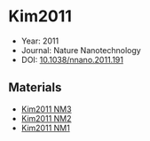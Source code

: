 <a name="article" />

# Kim2011

* Year: 2011
* Journal: Nature Nanotechnology
* DOI: <a href="https://doi.org/10.1038/nnano.2011.191">10.1038/nnano.2011.191</a>

## Materials
* [Kim2011 NM3](nanowiki295.md)
* [Kim2011 NM2](nanowiki294.md)
* [Kim2011 NM1](nanowiki293.md)
